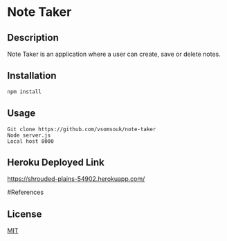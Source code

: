 # Note Taker

## Description
Note Taker is an application where a user can create, save or delete notes.  

## Installation
```bash
npm install
```

## Usage
```
Git clone https://github.com/vsomsouk/note-taker
Node server.js
Local host 8000
```

## Heroku Deployed Link
https://shrouded-plains-54902.herokuapp.com/

#References

## License
[MIT](https://choosealicense.com/licenses/mit/)
